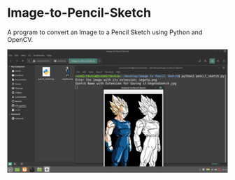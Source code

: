 # Image-to-Pencil-Sketch
A program to convert an Image to a Pencil Sketch using Python and OpenCV.

![Image to Pencil Sketch](ImageToPSketch.png)
